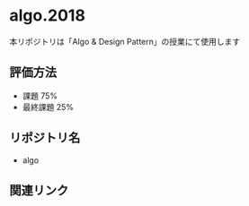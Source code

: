 # algo.2018
本リポジトリは「Algo & Design Pattern」の授業にて使用します

## 評価方法

- 課題 75%
- 最終課題 25%

## リポジトリ名

- algo

## 関連リンク